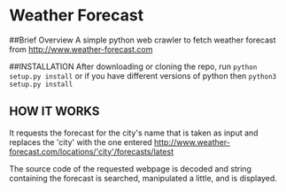 # Weather Forecast

##Brief Overview
A simple python web crawler to fetch weather forecast from http://www.weather-forecast.com

##INSTALLATION
After downloading or cloning the repo, run `python setup.py install` or if you have different versions of python then `python3 setup.py install`

HOW IT WORKS
---

It requests the forecast for the city's name that is taken as input and replaces the 'city' with the one entered
http://www.weather-forecast.com/locations/'city'/forecasts/latest

The source code of the requested webpage is decoded and string containing the forecast is searched, manipulated a little, and is displayed.
